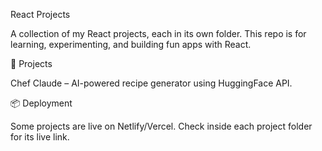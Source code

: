 React Projects

A collection of my React projects, each in its own folder.
This repo is for learning, experimenting, and building fun apps with React.

📂 Projects

Chef Claude – AI-powered recipe generator using HuggingFace API.

📦 Deployment

Some projects are live on Netlify/Vercel. Check inside each project folder for its live link.
